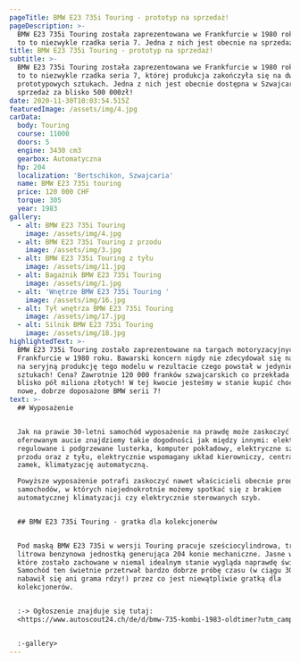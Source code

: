```yaml
---
pageTitle: BMW E23 735i Touring - prototyp na sprzedaż!
pageDescription: >-
  BMW E23 735i Touring została zaprezentowana we Frankfurcie w 1980 roku i jest
  to to niezwykle rzadka seria 7. Jedna z nich jest obecnie na sprzedaż!
title: BMW E23 735i Touring - prototyp na sprzedaż!
subtitle: >-
  BMW E23 735i Touring została zaprezentowana we Frankfurcie w 1980 roku i jest
  to to niezwykle rzadka seria 7, której produkcja zakończyła się na dwóch
  prototypowych sztukach. Jedna z nich jest obecnie dostępna w Szwajcarii na
  sprzedaż za blisko 500 000zł! 
date: 2020-11-30T10:03:54.515Z
featuredImage: /assets/img/4.jpg
carData:
  body: Touring
  course: 11000
  doors: 5
  engine: 3430 cm3
  gearbox: Automatyczna
  hp: 204
  localization: 'Bertschikon, Szwajcaria'
  name: BMW E23 735i touring
  price: 120 000 CHF
  torque: 305
  year: 1983
gallery:
  - alt: BMW E23 735i Touring
    image: /assets/img/4.jpg
  - alt: BMW E23 735i Touring z przodu
    image: /assets/img/3.jpg
  - alt: BMW E23 735i Touring z tyłu
    image: /assets/img/11.jpg
  - alt: Bagażnik BMW E23 735i Touring
    image: /assets/img/1.jpg
  - alt: 'Wnętrze BMW E23 735i Touring '
    image: /assets/img/16.jpg
  - alt: Tył wnętrza BMW E23 735i Touring
    image: /assets/img/17.jpg
  - alt: Silnik BMW E23 735i Touring
    image: /assets/img/18.jpg
highlightedText: >-
  BMW E23 735i Touring zostało zaprezentowane na targach motoryzacyjnych we
  Frankfurcie w 1980 roku. Bawarski koncern nigdy nie zdecydował się natomiast
  na seryjną produkcję tego modelu w rezultacie czego powstał w jedynie dwóch
  sztukach! Cena? Zawrotnie 120 000 franków szwajcarskich co przekłada się na
  blisko pół miliona złotych! W tej kwocie jesteśmy w stanie kupić chociażby
  nowe, dobrze doposażone BMW serii 7!
text: >-
  ## Wyposażenie


  Jak na prawie 30-letni samochód wyposażenie na prawdę może zaskoczyć! W
  oferowanym aucie znajdziemy takie dogodności jak między innymi: elektrycznie
  regulowane i podgrzewane lusterka, komputer pokładowy, elektryczne szyby z
  przodu oraz z tyłu, elektrycznie wspomagany układ kierowniczy, centralny
  zamek, klimatyzację automatyczną. 

  Powyższe wyposażenie potrafi zaskoczyć nawet właścicieli obecnie produkowanych
  samochodów, w których niejednokrotnie możemy spotkać się z brakiem
  automatycznej klimatyzacji czy elektrycznie sterowanych szyb. 


  ## BMW E23 735i Touring - gratka dla kolekcjonerów


  Pod maską BMW E23 735i w wersji Touring pracuje sześciocylindrowa, trzy i pół
  litrowa benzynowa jednostką generująca 204 konie mechaniczne. Jasne wnętrze,
  które zostało zachowane w niemal idealnym stanie wygląda naprawdę świetnie!
  Samochód ten świetnie przetrwał bardzo dobrze próbę czasu (w ciągu 30 lat nie
  nabawił się ani grama rdzy!) przez co jest niewątpliwie gratką dla
  kolekcjonerów. 


  :-> Ogłoszenie znajduje się tutaj:
  <https://www.autoscout24.ch/de/d/bmw-735-kombi-1983-oldtimer?utm_campaign=as24_share_android&utm_medium=social_sharing&utm_source=app_share&vehid=8092981>


  :-gallery>
---
```


